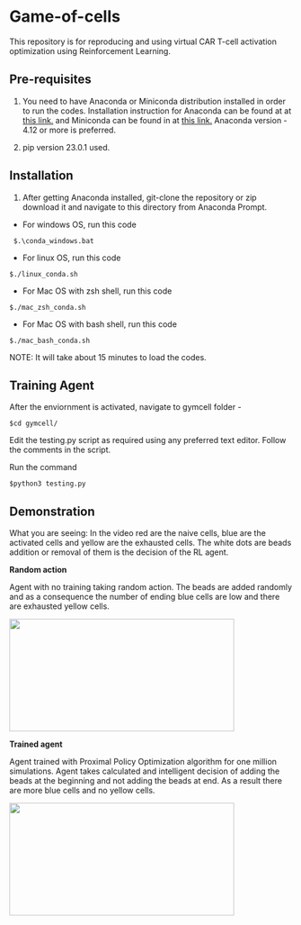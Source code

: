 # Game-of-cells

This repository is for reproducing and using virtual CAR T-cell activation optimization using Reinforcement Learning. 

## Pre-requisites

1. You need to have Anaconda or Miniconda distribution installed in order to run the codes. Installation instruction for Anaconda can be found  at at [this link.](https://www.anaconda.com/)  and Miniconda can be found in  at [this link.](https://conda.io/miniconda.html) Anaconda version - 4.12 or more is preferred. 

2. pip version 23.0.1 used. 


## Installation 

1. After getting Anaconda installed, git-clone the repository or zip download it and navigate to this directory from Anaconda Prompt. 

* For windows OS, run this code 

```
 $.\conda_windows.bat
```

* For linux OS, run this code 

```
$./linux_conda.sh
```

* For Mac OS with zsh shell, run this code 

```
$./mac_zsh_conda.sh
```

* For Mac OS with bash shell, run this code 

```
$./mac_bash_conda.sh
```

NOTE: It will take about 15 minutes to load the codes. 

## Training Agent

After the enviornment is activated, navigate to gymcell folder - 

```
$cd gymcell/
```
Edit the testing.py script as required using any preferred text editor. Follow the comments in the script.

Run the command 

```
$python3 testing.py
```



## Demonstration 

What you are seeing: In the video red are the naive cells, blue are the activated cells and yellow are the exhausted cells. The white dots are beads addition or removal of them is the decision of the RL agent. 

**Random action**

Agent with no training taking random action. The beads are added randomly and as a consequence the number of ending blue cells are low and there are exhausted yellow cells. 

<img src = "https://github.com/Sakib1418/Game-of-cells/blob/main/image/randompolicy.gif" width="400" height="200"/>
  
  
**Trained agent**

Agent trained with Proximal Policy Optimization algorithm for one million simulations. Agent takes calculated and intelligent decision of adding the beads at the beginning and not adding the beads at end. As a result there are more blue cells and no yellow cells. 

<img src = "https://github.com/Sakib1418/Game-of-cells/blob/main/image/withpolicy.gif" width="400" height="200"/>
